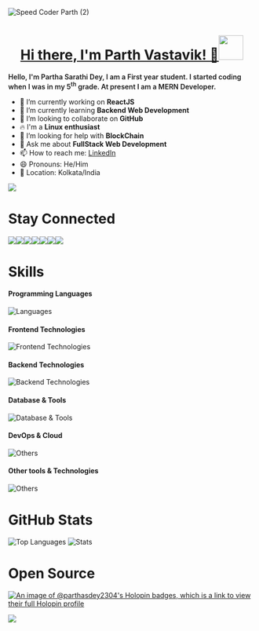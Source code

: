 ![Speed Coder Parth (2)](https://github.com/parthasdey2304/parthasdey2304/assets/131694386/b6e3ef7d-5800-44f5-9293-a5451689e670)


<h1 align="center"><u>Hi there, I'm Parth Vastavik! 👋</u><img src="https://media.giphy.com/media/mGcNjsfWAjY5AEZNw6/giphy.gif" width="50"></h1>

<p style="font-weight: 600;">Hello, I'm Partha Sarathi Dey, I am a First year student. I started coding when I was in my 5<sup>th</sup> grade. At present I am a MERN Developer.</p>

- 🔭 I’m currently working on **ReactJS**
- 🌱 I’m currently learning **Backend Web Development**
- 👯 I’m looking to collaborate on **GitHub**
- 🔥 I'm a **Linux enthusiast**
- 🤔 I’m looking for help with **BlockChain**
- 💬 Ask me about **FullStack Web Development**
- 📫 How to reach me: <a href="https://linkedin.com/in/sarathiparth">LinkedIn</a>
- 😄 Pronouns: He/Him
- 📍 Location: Kolkata/India

<!--
## My Tech Stack

![tech_stack-removebg-preview](https://github.com/parthasdey2304/parthasdey2304/assets/131694386/55052118-ba66-4b22-bc19-dc7ba5214487)

-->

![](https://komarev.com/ghpvc/?username=parthasdey2304&color=blue&label=PROFILE+VISITORS)

# Stay Connected
<div style="display: flex;">
  <a href="https://linkedin.com/in/sarathiparth">
    <img src="https://skillicons.dev/icons?i=linkedin" src="linkedin-icon">
  </a>
  <a href="https://twitter.com/vastavik__parth">
    <img src="https://skillicons.dev/icons?i=twitter" src="github-icon">
  </a>
  <a href="https://github.com/parthasdey2304">
    <img src="https://skillicons.dev/icons?i=github" src="github-icon">
  </a>
  <a href="https://instagram.com/vastavik_parth">
    <img src="https://skillicons.dev/icons?i=instagram" src="instagram-icon">
  </a>
  <a href="https://instagram.com/vastavik_parth](https://stackoverflow.com/users/22766881/partha-sarathi-dey">
    <img src="https://skillicons.dev/icons?i=stackoverflow" src="stackoverflow-icon">
  </a>
  <a href="https://www.youtube.com/@speedcoderparth">
    <img src="https://skillicons.dev/icons?i=yt" src="youtube-icon">
  </a>
  <a href="https://www.reddit.com/user/parthasdey2304">
    <img src="https://skillicons.dev/icons?i=reddit" src="reddit-icon">
  </a>
</div>

# Skills
#### Programming Languages
![Languages](https://skillicons.dev/icons?i=java,js,ts,python,c,cpp,go,rust,dart,solidity,kotlin)

#### Frontend Technologies
![Frontend Technologies](https://skillicons.dev/icons?i=react,redux,html,css,bootstrap,tailwind,materialui,jquery,nextjs,vuejs,threejs)

#### Backend Technologies
![Backend Technologies](https://skillicons.dev/icons?i=nodejs,express,graphql,jest,flask,fastapi,django)

#### Database & Tools
![Database & Tools](https://skillicons.dev/icons?i=mysql,postgres,firebase,mongodb,redis)

#### DevOps & Cloud
![Others](https://skillicons.dev/icons?i=aws,docker,git,github,vercel,heroku,netlify,cloudflare,kubernetes)

#### Other tools & Technologies
![Others](https://skillicons.dev/icons?i=markdown,regex,vscode,visualstudio,linux,bash,vim,emacs,neovim,selenium,vite,latex,figma)

# GitHub Stats

<img src="https://github-readme-stats.vercel.app/api/top-langs/?username=parthasdey2304&theme=blueberry&show_icons=true&hide_border=false&layout=compact" alt="Top Languages">
<img src="https://github-readme-stats.vercel.app/api?username=parthasdey2304&theme=blueberry&show_icons=true&hide_border=false&count_private=true" alt="Stats">
<!-- <a href="http://www.github.com/parthasdey2304"><img src="https://github-readme-streak-stats.herokuapp.com/?user=parthasdey2304&stroke=000000&background=1c1917&ring=white&fire=0891b2&currStreakNum=ffffff&currStreakLabel=0891b2&sideNums=ffffff&sideLabels=ffffff&dates=ffffff&hide_border=true" /></a> -->
<!-- <a href="https://github-readme-streak-stats.herokuapp.com?user=parthasdey2304&theme=blueberry&border_radius=5"> -->

# Open Source

[![An image of @parthasdey2304's Holopin badges, which is a link to view their full Holopin profile](https://holopin.me/parthasdey2304)](https://holopin.io/@parthasdey2304)

<img src="https://capsule-render.vercel.app/api?type=waving&color=gradient&height=120&width=100%&section=footer"/>
